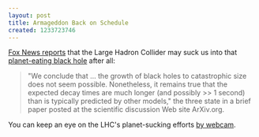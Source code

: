 ```yaml
---
layout: post
title: Armageddon Back on Schedule
created: 1233723746
---
```

[Fox News reports](http://www.foxnews.com/story/0,2933,483477,00.html) that the Large Hadron Collider may suck us into that [planet-eating black hole](http://www.mcdemarco.net/node/480) after all:

> "We conclude that ... the growth of black holes to catastrophic size does not seem possible. Nonetheless, it remains true that the expected decay times are much longer (and possibly >> 1 second) than is typically predicted by other models,"<!--break--> the three state in a brief paper posted at the scientific discussion Web site ArXiv.org.

You can keep an eye on the LHC's planet-sucking efforts [by webcam](http://www.cyriak.co.uk/lhc/lhc-webcams.html).
